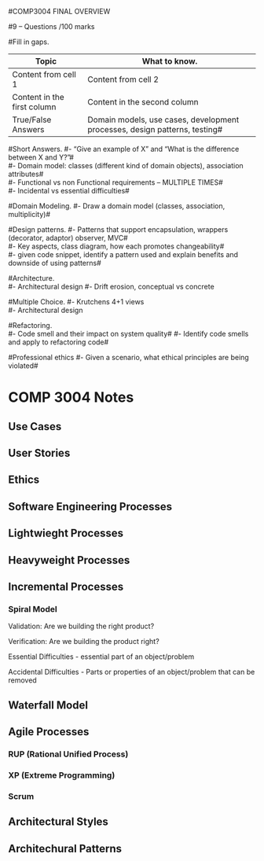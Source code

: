 #COMP3004 FINAL OVERVIEW

#9 – Questions /100 marks  

#Fill in gaps.

Topic | What to know.
------------ | -------------
Content from cell 1 | Content from cell 2
Content in the first column | Content in the second column
True/False Answers | Domain models, use cases, development processes, design patterns, testing#  

#Short Answers. 
	#- “Give an example of X” and “What is the difference between X and Y?”#  
	#- Domain model: classes (different kind of domain objects), association attributes#  
	#- Functional vs non Functional requirements – MULTIPLE TIMES#  
	#- Incidental vs essential difficulties#   

#Domain Modeling.
	#- Draw a domain model (classes, association, multiplicity)#  

#Design patterns.
	#- Patterns that support encapsulation, wrappers (decorator, adaptor) observer, MVC#  
	#- Key aspects, class diagram, how each promotes changeability#  
	#- given code snippet, identify a pattern used and explain benefits and downside of using patterns#  

#Architecture.  
	#- Architectural design
	#- Drift erosion, conceptual vs concrete
	
#Multiple Choice.
	#- Krutchens 4+1 views  
	#- Architectural design  
	
#Refactoring.  
	#- Code smell and their impact on system quality#
	#- Identify code smells and apply to refactoring code#

#Professional ethics
	#- Given a scenario, what ethical principles are being violated#

# COMP 3004 Notes

## Use Cases

## User Stories

## Ethics

## Software Engineering Processes

## Lightwieght Processes
## Heavyweight Processes

## Incremental Processes
### Spiral Model

Validation: Are we building the right product?

Verification: Are we building the product right?

Essential Difficulties - essential part of an object/problem

Accidental Difficulties - Parts or properties of an object/problem that can be removed


## Waterfall Model

## Agile Processes
### RUP (Rational Unified Process)
### XP (Extreme Programming)
### Scrum

## Architectural Styles

## Architechural Patterns

